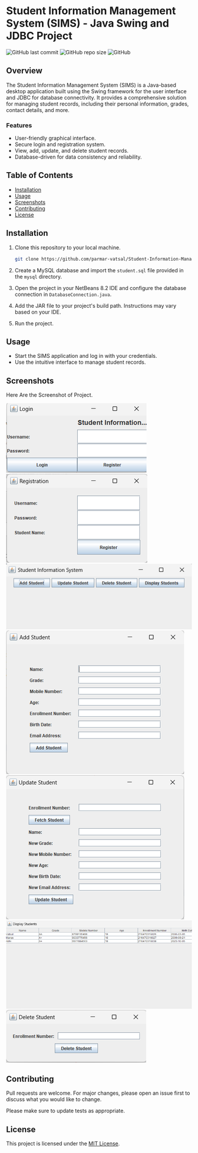 # Student Information Management System (SIMS) - Java Swing and JDBC Project

![GitHub last commit](https://img.shields.io/github/last-commit/yourusername/SIMS)
![GitHub repo size](https://img.shields.io/github/repo-size/yourusername/SIMS)
![GitHub](https://img.shields.io/github/license/yourusername/SIMS)

## Overview
The Student Information Management System (SIMS) is a Java-based desktop application built using the Swing framework for the user interface and JDBC for database connectivity. It provides a comprehensive solution for managing student records, including their personal information, grades, contact details, and more.

### Features
- User-friendly graphical interface.
- Secure login and registration system.
- View, add, update, and delete student records.
- Database-driven for data consistency and reliability.

## Table of Contents
- [Installation](#installation)
- [Usage](#usage)
- [Screenshots](#screenshots)
- [Contributing](#contributing)
- [License](#license)

## Installation
1. Clone this repository to your local machine.
    ```sh
    git clone https://github.com/parmar-vatsal/Student-Information-Management-System.git
    ```
2. Create a MySQL database and import the `student.sql` file provided in the `mysql` directory.

3. Open the project in your NetBeans 8.2 IDE and configure the database connection in `DatabaseConnection.java`.

4. Add the JAR file to your project's build path. Instructions may vary based on your IDE.

5. Run the project.

## Usage
- Start the SIMS application and log in with your credentials.
- Use the intuitive interface to manage student records.

## Screenshots
Here Are the Screenshot of Project.


![Image Description](images/login_screen.png)
![Image Description](images/register_screen.png)
![Image Description](images/main_screen.png)
![Image Description](images/insert_detail_screen.png)
![Image Description](images/Update_detail_screen.png)
![Image Description](images/display_detail_screen.png)
![Image Description](images/delete_detail_screen.png)


## Contributing
Pull requests are welcome. For major changes, please open an issue first to discuss what you would like to change.

Please make sure to update tests as appropriate.

## License
This project is licensed under the [MIT License](LICENSE).

